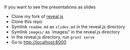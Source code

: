 If you want to see the presentations as slides

- Clone my fork of [reveal.js](https://github.com/IanWhitney/reveal.js)
- Clone this repo
- Symlink `readme.md` as `slides.md` in the reveal.js directory
- Symlink `images/` as `images/' in the reveal.js directory
- In the reveal.js directory, run `grunt serve`
- Go to [http://localhost:8000](http://localhost:8000)
